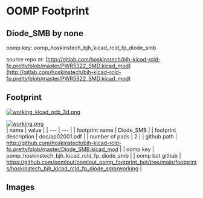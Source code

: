 # OOMP Footprint  
## Diode_SMB  by none  
  
oomp key: oomp_hoskinstech_bjh_kicad_rcld_fp_diode_smb  
  
source repo at: [http://gitlab.com/hoskinstech/bjh-kicad-rcld-fp.pretty/blob/master/PWR5322_SMD.kicad_mod](http://gitlab.com/hoskinstech/bjh-kicad-rcld-fp.pretty/blob/master/PWR5322_SMD.kicad_mod)  
## Footprint  
  
[![working_kicad_pcb_3d.png](working_kicad_pcb_3d_600.png)](working_kicad_pcb_3d.png)  
  
[![working.png](working_600.png)](working.png)  
| name | value | 
| --- | --- | 
| footprint name | Diode_SMB | 
| footprint description | doc/ap02001.pdf | 
| number of pads | 2 | 
| github path | http://github.com/hoskinstech/bjh-kicad-rcld-fp.pretty/blob/master/Diode_SMB.kicad_mod | 
| oomp key | oomp_hoskinstech_bjh_kicad_rcld_fp_diode_smb | 
| oomp bot github | https://github.com/oomlout/oomlout_oomp_footprint_bot/tree/main/footprints/hoskinstech_bjh_kicad_rcld_fp_diode_smb/working | 
## Images  
